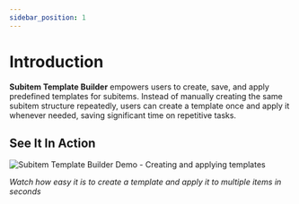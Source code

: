 ```yaml
---
sidebar_position: 1
---
```


# Introduction

**Subitem Template Builder** empowers users to create, save, and apply predefined templates for subitems. Instead of manually creating the same subitem structure repeatedly, users can create a template once and apply it whenever needed, saving significant time on repetitive tasks.

## See It In Action

<div style={{textAlign: 'center', marginBottom: '2rem'}}>
  <img 
    src="/img/subitem-template-builder-demo.gif" 
    alt="Subitem Template Builder Demo - Creating and applying templates" 
    style={{maxWidth: '100%', height: 'auto', borderRadius: '8px', boxShadow: '0 4px 12px rgba(0,0,0,0.1)'}}
  />
</div>

_Watch how easy it is to create a template and apply it to multiple items in seconds_

